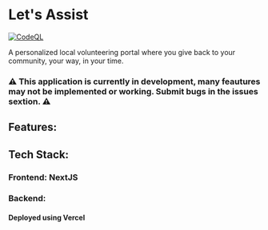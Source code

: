 # Let's Assist
[![CodeQL](https://github.com/rrcoder0167/lets-assist/actions/workflows/codeql.yml/badge.svg)](https://github.com/rrcoder0167/lets-assist/actions/workflows/codeql.yml)

A personalized local volunteering portal where you give back to your community, your way, in your time.

### ⚠️ This application is currently in development, many feautures may not be implemented or working. Submit bugs in the issues sextion. ⚠️

## Features:


## Tech Stack:
### Frontend: NextJS
### Backend: 
#### Deployed using Vercel